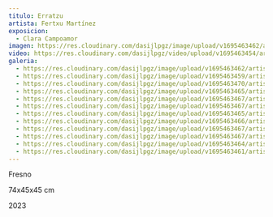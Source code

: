```yaml
---
titulo: Erratzu
artista: Fertxu Martínez
exposicion:
  - Clara Campoamor
imagen: https://res.cloudinary.com/dasijlpgz/image/upload/v1695463462/artistas/Fertxu%20Mart%C3%ADnez/Erratzu/P1060842.jpg
video: https://res.cloudinary.com/dasijlpgz/video/upload/v1695463454/artistas/Fertxu%20Mart%C3%ADnez/Erratzu/Sin_t%C3%ADtulo_1-3.mp4
galeria:
  - https://res.cloudinary.com/dasijlpgz/image/upload/v1695463462/artistas/Fertxu%20Mart%C3%ADnez/Erratzu/P1060842.jpg
  - https://res.cloudinary.com/dasijlpgz/image/upload/v1695463459/artistas/Fertxu%20Mart%C3%ADnez/Erratzu/P1060840.jpg
  - https://res.cloudinary.com/dasijlpgz/image/upload/v1695463470/artistas/Fertxu%20Mart%C3%ADnez/Erratzu/P1060855.jpg
  - https://res.cloudinary.com/dasijlpgz/image/upload/v1695463465/artistas/Fertxu%20Mart%C3%ADnez/Erratzu/P1060849.jpg
  - https://res.cloudinary.com/dasijlpgz/image/upload/v1695463467/artistas/Fertxu%20Mart%C3%ADnez/Erratzu/P1060845.jpg
  - https://res.cloudinary.com/dasijlpgz/image/upload/v1695463467/artistas/Fertxu%20Mart%C3%ADnez/Erratzu/P1060850.jpg
  - https://res.cloudinary.com/dasijlpgz/image/upload/v1695463465/artistas/Fertxu%20Mart%C3%ADnez/Erratzu/P1060852.jpg
  - https://res.cloudinary.com/dasijlpgz/image/upload/v1695463466/artistas/Fertxu%20Mart%C3%ADnez/Erratzu/P1060853.jpg
  - https://res.cloudinary.com/dasijlpgz/image/upload/v1695463467/artistas/Fertxu%20Mart%C3%ADnez/Erratzu/P1060859.jpg
  - https://res.cloudinary.com/dasijlpgz/image/upload/v1695463467/artistas/Fertxu%20Mart%C3%ADnez/Erratzu/P1060861.jpg
  - https://res.cloudinary.com/dasijlpgz/image/upload/v1695463464/artistas/Fertxu%20Mart%C3%ADnez/Erratzu/P1060848.jpg
  - https://res.cloudinary.com/dasijlpgz/image/upload/v1695463461/artistas/Fertxu%20Mart%C3%ADnez/Erratzu/P1060846.jpg
---
```


F﻿resno

7﻿4x45x45 cm

2﻿023
